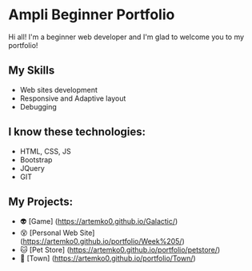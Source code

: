 # Ampli Beginner Portfolio

Hi all! I'm a beginner web developer and I'm glad to welcome you to my portfolio!

## My Skills

* Web sites development
* Responsive and Adaptive layout
* Debugging

## I know these technologies:

* HTML, CSS, JS
* Bootstrap
* JQuery
* GIT

## My Projects:

* :alien: [Game] (https://artemko0.github.io/Galactic/)
* :dizzy_face: [Personal Web Site] (https://artemko0.github.io/portfolio/Week%205/)
* :cat: [Pet Store] (https://artemko0.github.io/portfolio/petstore/)
* :office: [Town] (https://artemko0.github.io/portfolio/Town/)
  
